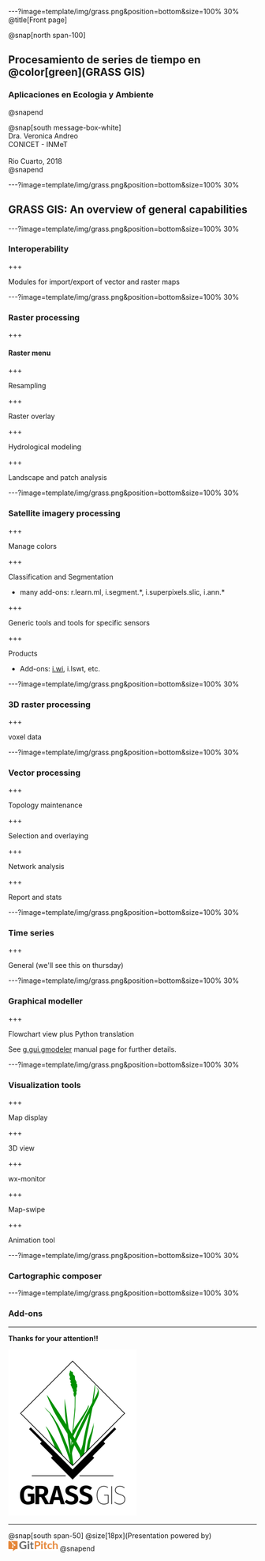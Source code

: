 ---?image=template/img/grass.png&position=bottom&size=100% 30%
@title[Front page]

@snap[north span-100]
<br>
<h2>Procesamiento de series de tiempo en @color[green](GRASS GIS)</h2>
<h3>Aplicaciones en Ecologia y Ambiente</h3>
@snapend

@snap[south message-box-white]
<br>Dra. Veronica Andreo<br>CONICET - INMeT<br><br>Rio Cuarto, 2018<br>
@snapend

---?image=template/img/grass.png&position=bottom&size=100% 30%

## GRASS GIS: An overview of general capabilities

---?image=template/img/grass.png&position=bottom&size=100% 30%

### Interoperability

+++

Modules for import/export of vector and raster maps

---?image=template/img/grass.png&position=bottom&size=100% 30%

### Raster processing

+++

#### Raster menu

+++

Resampling

+++

Raster overlay

+++

Hydrological modeling

+++

Landscape and patch analysis

---?image=template/img/grass.png&position=bottom&size=100% 30%

### Satellite imagery processing

+++

Manage colors

+++

Classification and Segmentation

+ many add-ons: r.learn.ml, i.segment.\*, i.superpixels.slic, i.ann.\*

+++

Generic tools and tools for specific sensors

+++

Products

+ Add-ons: [i.wi](https://grass.osgeo.org/grass74/manuals/addons/i.wi.html), i.lswt, etc.

---?image=template/img/grass.png&position=bottom&size=100% 30%

### 3D raster processing

+++

voxel data

---?image=template/img/grass.png&position=bottom&size=100% 30%

### Vector processing

+++

Topology maintenance

+++

Selection and overlaying

+++

Network analysis

+++

Report and stats

---?image=template/img/grass.png&position=bottom&size=100% 30%

### Time series

+++

General (we'll see this on thursday)

---?image=template/img/grass.png&position=bottom&size=100% 30%

### Graphical modeller

+++

Flowchart view plus Python translation

See [g.gui.gmodeler](https://grass.osgeo.org/grass74/manuals/wxGUI.gmodeler.html) manual page for further details.

---?image=template/img/grass.png&position=bottom&size=100% 30%

### Visualization tools

+++

Map display

+++

3D view

+++

wx-monitor

+++

Map-swipe

+++

Animation tool

---?image=template/img/grass.png&position=bottom&size=100% 30%

### Cartographic composer

<!--- <p><span class="slide-title">JavaScript Block</span></p> --->

---?image=template/img/grass.png&position=bottom&size=100% 30%

### Add-ons

---

**Thanks for your attention!!**

![GRASS GIS logo](assets/img/grass_logo_alphab.png)

---

@snap[south span-50]
@size[18px](Presentation powered by)
<br>
<a href="https://gitpitch.com/">
<img src="assets/img/gitpitch_logo.png" width="20%"></a>
@snapend
